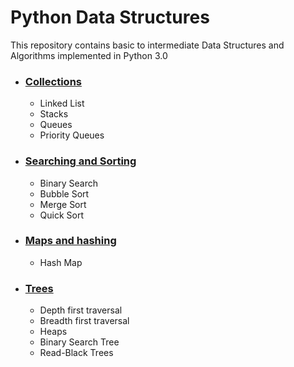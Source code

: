 # Python Data Structures

This repository contains basic to intermediate Data Structures and Algorithms implemented in Python 3.0

- ### [Collections](https://github.com/ammalik221/Python-Data-Structures/tree/master/Collections)
  - Linked List
  - Stacks
  - Queues
  - Priority Queues

- ### [Searching and Sorting](https://github.com/ammalik221/Python-Data-Structures/tree/master/Searching_and_Sorting)
  - Binary Search
  - Bubble Sort
  - Merge Sort
  - Quick Sort

- ### [Maps and hashing](https://github.com/ammalik221/Python-Data-Structures/tree/master/Maps_and_Hashing)
  - Hash Map

- ### [Trees](https://github.com/ammalik221/Python-Data-Structures/tree/master/Trees)
  - Depth first traversal
  - Breadth first traversal
  - Heaps
  - Binary Search Tree
  - Read-Black Trees
